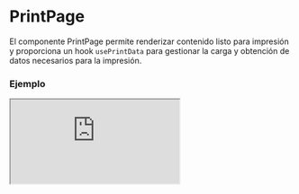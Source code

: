 # PrintPage

El componente PrintPage permite renderizar contenido listo para impresión y proporciona un hook `usePrintData` para gestionar la carga y obtención de datos necesarios para la impresión.

 

### Ejemplo

<iframe minHeightIframe="30dvh" src="https://fenextjs-component-storybook.vercel.app/iframe.html?args=&id=print-page--index&viewMode=story" />

### Importación

Para importar el componente PrintPage, se puede hacer desde fenextjs

```tsx copy
import { PrintPage } from "fenextjs";
```

### Parámetros

| Parámetro | Tipo | Requerido | Default | Descripcion |
| --------- | ---- | --------- | ------- | ----------- |
| className | string | no | '' | Clase CSS para personalizar el contenedor del componente PrintPage. |
| onComponent | (data: PrintPageComponentProps\<T\>) =\> ReactNode | sí | N/A | Función que retorna el contenido a renderizar dentro del componente de impresión, aceptando datos de tipo `PrintPageComponentProps\<T\>`. |
| data | T \| undefined | no | undefined | Datos utilizados dentro del componente para la impresión, gestionados a través del hook `usePrintData`. |
| load | boolean | no | false | Indica si el componente está en estado de carga, mostrando un indicador de carga si es `true`. |

### Storybook

Para ver el storybook del componente lo puede hacer con este [link](https://fenextjs-component-storybook.vercel.app/?path=/story/print-page--index)

### Usos

- PrintPage básico

```tsx copy
<PrintPage onComponent={({ data, load }) => <div>{load ? "Cargando..." : data ? "Contenido listo para imprimir" : "Sin datos"}</div>} />
```

- PrintPage con clase personalizada

```tsx copy
<PrintPage className="mi-clase" onComponent={({ data, load }) => <div>{load ? "Cargando..." : data ? "Datos cargados" : "Sin datos disponibles"}</div>} />
```

